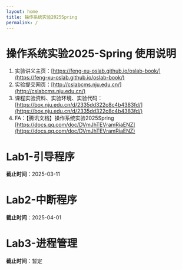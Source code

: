 ```yaml
---
layout: home
title: 操作系统实验2025Spring
permalink: /
---
```

# 操作系统实验2025-Spring 使用说明 

1. 实验讲义主页：[https://feng-xu-oslab.github.io/oslab-book/](https://feng-xu-oslab.github.io/oslab-book/)
2. 实验提交网页：[http://cslabcms.nju.edu.cn/](http://cslabcms.nju.edu.cn/)
3. 课程实验资料、实验环境、实验代码：[https://box.nju.edu.cn/d/2335dd322c8c4b4383fd/](https://box.nju.edu.cn/d/2335dd322c8c4b4383fd/) 
4. FA：【腾讯文档】操作系统实验2025Spring [https://docs.qq.com/doc/DVmJhTEVramRiaENZ](https://docs.qq.com/doc/DVmJhTEVramRiaENZ)


# Lab1-引导程序

**截止时间**：2025-03-11

# Lab2-中断程序

**截止时间**：2025-04-01

# Lab3-进程管理

**截止时间**：暂定